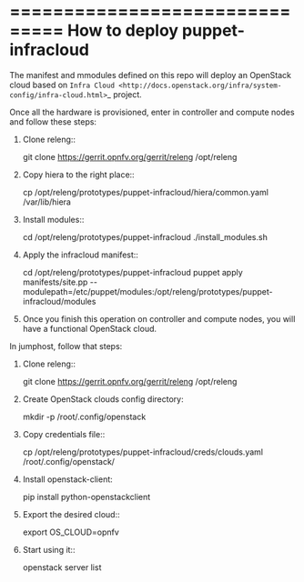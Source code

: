 ===============================
How to deploy puppet-infracloud
===============================
The manifest and mmodules defined on this repo will deploy an OpenStack cloud based on `Infra Cloud <http://docs.openstack.org/infra/system-config/infra-cloud.html>`_ project.

Once all the hardware is provisioned, enter in controller and compute nodes and follow these steps:

1. Clone releng::

    git clone https://gerrit.opnfv.org/gerrit/releng /opt/releng

2. Copy hiera to the right place::

    cp /opt/releng/prototypes/puppet-infracloud/hiera/common.yaml /var/lib/hiera

3. Install modules::

    cd /opt/releng/prototypes/puppet-infracloud
    ./install_modules.sh

4. Apply the infracloud manifest::

    cd /opt/releng/prototypes/puppet-infracloud
    puppet apply manifests/site.pp --modulepath=/etc/puppet/modules:/opt/releng/prototypes/puppet-infracloud/modules

5. Once you finish this operation on controller and compute nodes, you will have a functional OpenStack cloud.

In jumphost, follow that steps:

1. Clone releng::

    git clone https://gerrit.opnfv.org/gerrit/releng /opt/releng

2. Create OpenStack clouds config directory:

    mkdir -p /root/.config/openstack

3. Copy credentials file::

    cp /opt/releng/prototypes/puppet-infracloud/creds/clouds.yaml /root/.config/openstack/

4. Install openstack-client:

    pip install python-openstackclient

5. Export the desired cloud::

    export OS_CLOUD=opnfv

6. Start using it::

    openstack server list
